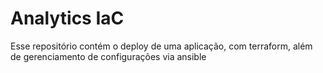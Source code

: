 # Analytics IaC
Esse repositório contém o deploy de uma aplicação, com terraform, além de gerenciamento de configurações via ansible
